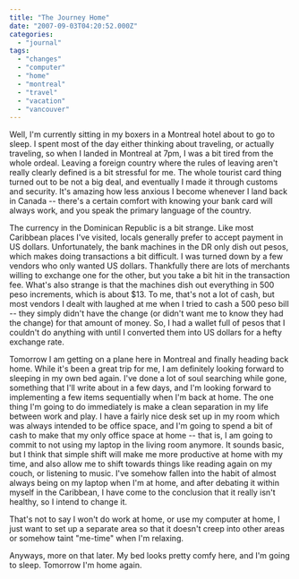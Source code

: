 ```yaml
---
title: "The Journey Home"
date: "2007-09-03T04:20:52.000Z"
categories: 
  - "journal"
tags: 
  - "changes"
  - "computer"
  - "home"
  - "montreal"
  - "travel"
  - "vacation"
  - "vancouver"
---
```


Well, I'm currently sitting in my boxers in a Montreal hotel about to go to sleep. I spent most of the day either thinking about traveling, or actually traveling, so when I landed in Montreal at 7pm, I was a bit tired from the whole ordeal. Leaving a foreign country where the rules of leaving aren't really clearly defined is a bit stressful for me. The whole tourist card thing turned out to be not a big deal, and eventually I made it through customs and security. It's amazing how less anxious I become whenever I land back in Canada -- there's a certain comfort with knowing your bank card will always work, and you speak the primary language of the country.

The currency in the Dominican Republic is a bit strange. Like most Caribbean places I've visited, locals generally prefer to accept payment in US dollars. Unfortunately, the bank machines in the DR only dish out pesos, which makes doing transactions a bit difficult. I was turned down by a few vendors who only wanted US dollars. Thankfully there are lots of merchants willing to exchange one for the other, but you take a bit hit in the transaction fee. What's also strange is that the machines dish out everything in 500 peso increments, which is about $13. To me, that's not a lot of cash, but most vendors I dealt with laughed at me when I tried to cash a 500 peso bill -- they simply didn't have the change (or didn't want me to know they had the change) for that amount of money. So, I had a wallet full of pesos that I couldn't do anything with until I converted them into US dollars for a hefty exchange rate.

Tomorrow I am getting on a plane here in Montreal and finally heading back home. While it's been a great trip for me, I am definitely looking forward to sleeping in my own bed again. I've done a lot of soul searching while gone, something that I'll write about in a few days, and I'm looking forward to implementing a few items sequentially when I'm back at home. The one thing I'm going to do immediately is make a clean separation in my life between work and play. I have a fairly nice desk set up in my room which was always intended to be office space, and I'm going to spend a bit of cash to make that my only office space at home -- that is, I am going to commit to not using my laptop in the living room anymore. It sounds basic, but I think that simple shift will make me more productive at home with my time, and also allow me to shift towards things like reading again on my couch, or listening to music. I've somehow fallen into the habit of almost always being on my laptop when I'm at home, and after debating it within myself in the Caribbean, I have come to the conclusion that it really isn't healthy, so I intend to change it.

That's not to say I won't do work at home, or use my computer at home, I just want to set up a separate area so that it doesn't creep into other areas or somehow taint "me-time" when I'm relaxing.

Anyways, more on that later. My bed looks pretty comfy here, and I'm going to sleep. Tomorrow I'm home again.
